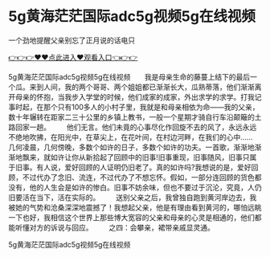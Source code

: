 # 5g黄海茫茫国际adc5g视频5g在线视频
一个劲地提醒父亲别忘了正月说的话电只

<a href="https://github.com/getmal/fdwwt/issues/2">👉👉👉♥♥点此进入♥观看入口👈👉👉</a>

5g黄海茫茫国际adc5g视频5g在线视频　　我是母亲生命的藤蔓上结下的最后一个瓜。来到人间，我的两个哥哥、两个姐姐都已渐渐长大，瓜熟蒂落，他们渐渐离开母亲的怀抱，当我步入学堂的时候，他们成家的成家，外出求学的求学。打我记事时起，在那个只有100多人的小村子里，我就是和母亲相依为命——我的父亲，数十年辗转在距家二三十公里的乡镇上教书，一般一个星期才骑自行车沿颠簸的土路回家一趟。
　　他们无言。他们未竟的心事尽化作回旋不去的风了，永远永远不绝地吹拂，在阳光中，在草尖上，在花叶间，在村边河畔，在我们的心中……
几何凌晨，几何傍晚，多数个如许的日子，多数个如许的功夫。一首歌，渐渐地渐渐地飘来，就如许让你从新拾起了回顾中的旧事!旧事重现，旧事随风，旧事只属于旧事。有人说，爱好回顾的人证明仍旧老了。真的如许吗?我想说的是，爱好回顾，不过代办了念旧、流连，不过代办了不想忘怀。假如，一部分连回顾的货色都没有，他的人生会是如许的惨白。旧事不妨余味，但也不要过于沉沦，究竟，人仍旧要活在当下，活在实际的。
　　送别父亲之后，我曾独自跑到黄河岸边去，我被她的气势和沧桑深深地震撼了！我想起父亲，他是有理由看到黄河的，哪怕远眺一下也好，我相信这个世界上那些博大宽容的父亲和母亲的心灵是相通的，他们都能听懂对方的诉说与回应。
　　之四：会攀亲，裙带亲戚显灵通。

5g黄海茫茫国际adc5g视频5g在线视频
